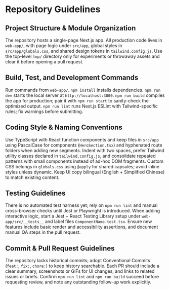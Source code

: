 # Repository Guidelines

## Project Structure & Module Organization
The repository hosts a single-page Next.js app. All production code lives in `web-app/`, with page logic under `src/app`, global styles in `src/app/globals.css`, and shared design tokens in `tailwind.config.js`. Use the top-level `tmp/` directory only for experiments or throwaway assets and clear it before opening a pull request.

## Build, Test, and Development Commands
Run commands from `web-app/`. `npm install` installs dependencies. `npm run dev` starts the local server at `http://localhost:3000`. `npm run build` compiles the app for production; pair it with `npm run start` to sanity-check the optimized output. `npm run lint` runs Next.js ESLint with Tailwind-specific rules; fix warnings before submitting.

## Coding Style & Naming Conventions
Use TypeScript with React function components and keep files in `src/app` using PascalCase for components (`HeroSection.tsx`) and hyphenated route folders when adding new segments. Indent with two spaces, prefer Tailwind utility classes declared in `tailwind.config.js`, and consolidate repeated patterns with small components instead of ad-hoc DOM fragments. Custom CSS belongs in `globals.css` using `@apply` for shared capsules; avoid inline styles unless dynamic. Keep UI copy bilingual (English + Simplified Chinese) to match existing content.

## Testing Guidelines
There is no automated test harness yet; rely on `npm run lint` and manual cross-browser checks until Jest or Playwright is introduced. When adding interactive logic, start a Jest + React Testing Library setup under `web-app/src/__tests__` and label files `ComponentName.test.tsx`. Ensure new features include basic render and accessibility assertions, and document manual QA steps in the pull request.

## Commit & Pull Request Guidelines
The repository lacks historical commits; adopt Conventional Commits (`feat:`, `fix:`, `chore:`) to keep history searchable. Each PR should include a clear summary, screenshots or GIFs for UI changes, and links to related issues or briefs. Confirm `npm run lint` and `npm run build` succeed before requesting review, and note any outstanding follow-up work explicitly.
